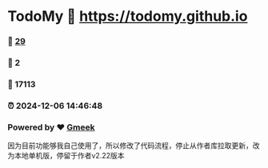 # TodoMy :link: https://todomy.github.io 
### :page_facing_up: [29](https://todomy.github.io/tag.html) 
### :speech_balloon: 2 
### :hibiscus: 17113 
### :alarm_clock: 2024-12-06 14:46:48 
### Powered by :heart: [Gmeek](https://github.com/Meekdai/Gmeek)

因为目前功能够我自己使用了，所以修改了代码流程，停止从作者库拉取更新，改为本地单机版，停留于作者v2.22版本
